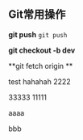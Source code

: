 ## Git常用操作

**git push**
`git push`

**git checkout -b dev**

**git fetch origin **


test hahahah 2222


33333
11111


aaaa

bbb